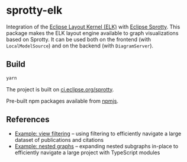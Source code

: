 # sprotty-elk

Integration of the [Eclipse Layout Kernel (ELK)](https://www.eclipse.org/elk/) with [Eclipse Sprotty](http://github.com/eclipse/sprotty). This package makes the ELK layout engine available to graph visualizations based on Sprotty. It can be used both on the frontend (with `LocalModelSource`) and on the backend (with `DiagramServer`).

## Build

```bash
yarn
```

The project is built on [ci.eclipse.org/sprotty](https://ci.eclipse.org/sprotty/).

Pre-built npm packages available from [npmjs](https://www.npmjs.com/package/sprotty-elk).

## References

- [Example: view filtering](https://github.com/TypeFox/sprotty-view-filtering) &ndash; using filtering to efficiently navigate a large dataset of publications and citations
- [Example: nested graphs](https://github.com/TypeFox/sprotty-nested-demo) &ndash; expanding nested subgraphs in-place to efficiently navigate a large project with TypeScript modules
